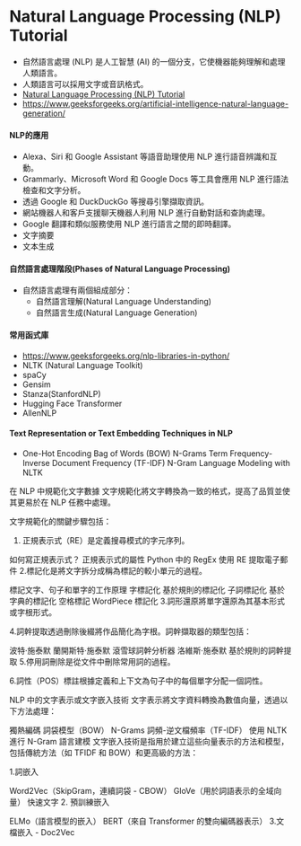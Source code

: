 # Natural Language Processing (NLP) Tutorial
- 自然語言處理 (NLP) 是人工智慧 (AI) 的一個分支，它使機器能夠理解和處理人類語言。
- 人類語言可以採用文字或音訊格式。
- [Natural Language Processing (NLP) Tutorial](https://www.geeksforgeeks.org/natural-language-processing-nlp-tutorial/)
- https://www.geeksforgeeks.org/artificial-intelligence-natural-language-generation/

#### NLP的應用
- Alexa、Siri 和 Google Assistant 等語音助理使用 NLP 進行語音辨識和互動。
- Grammarly、Microsoft Word 和 Google Docs 等工具會應用 NLP 進行語法檢查和文字分析。
- 透過 Google 和 DuckDuckGo 等搜尋引擎擷取資訊。
- 網站機器人和客戶支援聊天機器人利用 NLP 進行自動對話和查詢處理。
- Google 翻譯和類似服務使用 NLP 進行語言之間的即時翻譯。
- 文字摘要
- 文本生成 
#### 自然語言處理階段(Phases of Natural Language Processing)
- 自然語言處理有兩個組成部分：
  - 自然語言理解(Natural Language Understanding)
  - 自然語言生成(Natural Language Generation)

#### 常用函式庫
- https://www.geeksforgeeks.org/nlp-libraries-in-python/
- NLTK (Natural Language Toolkit)
- spaCy
- Gensim
- Stanza(StanfordNLP)
- Hugging Face Transformer
- AllenNLP

#### Text Representation or Text Embedding Techniques in NLP
- One-Hot Encoding
Bag of Words (BOW)
N-Grams
Term Frequency-Inverse Document Frequency (TF-IDF)
N-Gram Language Modeling with NLTK

在 NLP 中規範化文字數據
文字規範化將文字轉換為一致的格式，提高了品質並使其更易於在 NLP 任務中處理。

文字規範化的關鍵步驟包括：

1. 正規表示式（RE）是定義搜尋模式的字元序列。

如何寫正規表示式？
正規表示式的屬性
Python 中的 RegEx
使用 RE 提取電子郵件
2.標記化是將文字拆分成稱為標記的較小單元的過程。

標記文字、句子和單字的工作原理
字標記化
基於規則的標記化
子詞標記化
基於字典的標記化
空格標記
WordPiece 標記化
3.詞形還原將單字還原為其基本形式或字根形式。

4.詞幹提取透過刪除後綴將作品簡化為字根。詞幹擷取器的類型包括：

波特·施泰默
蘭開斯特·施泰默
滾雪球詞幹分析器
洛維斯·施泰默
基於規則的詞幹提取
5.停用詞刪除是從文件中刪除常用詞的過程。

6.詞性（POS）標註根據定義和上下文為句子中的每個單字分配一個詞性。

NLP 中的文字表示或文字嵌入技術
文字表示將文字資料轉換為數值向量，透過以下方法處理：

獨熱編碼
詞袋模型（BOW）
N-Grams
詞頻-逆文檔頻率（TF-IDF）
使用 NLTK 進行 N-Gram 語言建模
文字嵌入技術是指用於建立這些向量表示的方法和模型，包括傳統方法（如 TFIDF 和 BOW）和更高級的方法：

1.詞嵌入

Word2Vec（SkipGram，連續詞袋 - CBOW）
GloVe（用於詞語表示的全域向量）
快速文字
2. 預訓練嵌入

ELMo（語言模型的嵌入）
BERT（來自 Transformer 的雙向編碼器表示）
3.文檔嵌入 - Doc2Vec
